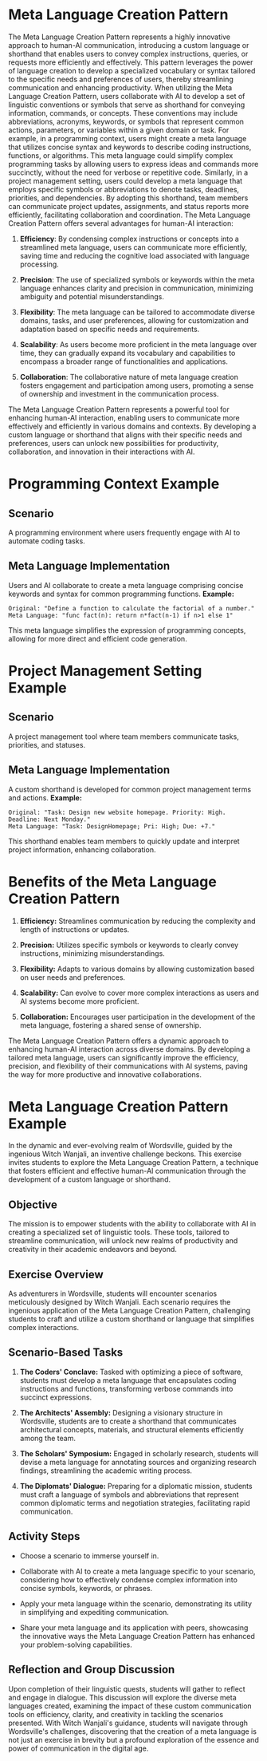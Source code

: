 # Meta Language Creation Pattern

The Meta Language Creation Pattern represents a highly innovative approach to human-AI communication, introducing a custom language or shorthand that enables users to convey complex instructions, queries, or requests more efficiently and effectively. This pattern leverages the power of language creation to develop a specialized vocabulary or syntax tailored to the specific needs and preferences of users, thereby streamlining communication and enhancing productivity. When utilizing the Meta Language Creation Pattern, users collaborate with AI to develop a set of linguistic conventions or symbols that serve as shorthand for conveying information, commands, or concepts. These conventions may include abbreviations, acronyms, keywords, or symbols that represent common actions, parameters, or variables within a given domain or task. For example, in a programming context, users might create a meta language that utilizes concise syntax and keywords to describe coding instructions, functions, or algorithms. This meta language could simplify complex programming tasks by allowing users to express ideas and commands more succinctly, without the need for verbose or repetitive code. Similarly, in a project management setting, users could develop a meta language that employs specific symbols or abbreviations to denote tasks, deadlines, priorities, and dependencies. By adopting this shorthand, team members can communicate project updates, assignments, and status reports more efficiently, facilitating collaboration and coordination. The Meta Language Creation Pattern offers several advantages for human-AI interaction:

1.  **Efficiency**: By condensing complex instructions or concepts into a streamlined meta language, users can communicate more efficiently, saving time and reducing the cognitive load associated with language processing.

2.  **Precision**: The use of specialized symbols or keywords within the meta language enhances clarity and precision in communication, minimizing ambiguity and potential misunderstandings.

3.  **Flexibility**: The meta language can be tailored to accommodate diverse domains, tasks, and user preferences, allowing for customization and adaptation based on specific needs and requirements.

4.  **Scalability**: As users become more proficient in the meta language over time, they can gradually expand its vocabulary and capabilities to encompass a broader range of functionalities and applications.

5.  **Collaboration**: The collaborative nature of meta language creation fosters engagement and participation among users, promoting a sense of ownership and investment in the communication process.

The Meta Language Creation Pattern represents a powerful tool for enhancing human-AI interaction, enabling users to communicate more effectively and efficiently in various domains and contexts. By developing a custom language or shorthand that aligns with their specific needs and preferences, users can unlock new possibilities for productivity, collaboration, and innovation in their interactions with AI.

# Programming Context Example

## Scenario

A programming environment where users frequently engage with AI to automate coding tasks.

## Meta Language Implementation

Users and AI collaborate to create a meta language comprising concise keywords and syntax for common programming functions. **Example:**

    Original: "Define a function to calculate the factorial of a number."
    Meta Language: "func fact(n): return n*fact(n-1) if n>1 else 1"

This meta language simplifies the expression of programming concepts, allowing for more direct and efficient code generation.

# Project Management Setting Example

## Scenario

A project management tool where team members communicate tasks, priorities, and statuses.

## Meta Language Implementation

A custom shorthand is developed for common project management terms and actions. **Example:**

    Original: "Task: Design new website homepage. Priority: High. Deadline: Next Monday."
    Meta Language: "Task: DesignHomepage; Pri: High; Due: +7."

This shorthand enables team members to quickly update and interpret project information, enhancing collaboration.

# Benefits of the Meta Language Creation Pattern

1.  **Efficiency:** Streamlines communication by reducing the complexity and length of instructions or updates.

2.  **Precision:** Utilizes specific symbols or keywords to clearly convey instructions, minimizing misunderstandings.

3.  **Flexibility:** Adapts to various domains by allowing customization based on user needs and preferences.

4.  **Scalability:** Can evolve to cover more complex interactions as users and AI systems become more proficient.

5.  **Collaboration:** Encourages user participation in the development of the meta language, fostering a shared sense of ownership.

The Meta Language Creation Pattern offers a dynamic approach to enhancing human-AI interaction across diverse domains. By developing a tailored meta language, users can significantly improve the efficiency, precision, and flexibility of their communications with AI systems, paving the way for more productive and innovative collaborations.

# Meta Language Creation Pattern Example

In the dynamic and ever-evolving realm of Wordsville, guided by the ingenious Witch Wanjali, an inventive challenge beckons. This exercise invites students to explore the Meta Language Creation Pattern, a technique that fosters efficient and effective human-AI communication through the development of a custom language or shorthand.

## Objective

The mission is to empower students with the ability to collaborate with AI in creating a specialized set of linguistic tools. These tools, tailored to streamline communication, will unlock new realms of productivity and creativity in their academic endeavors and beyond.

## Exercise Overview

As adventurers in Wordsville, students will encounter scenarios meticulously designed by Witch Wanjali. Each scenario requires the ingenious application of the Meta Language Creation Pattern, challenging students to craft and utilize a custom shorthand or language that simplifies complex interactions.

## Scenario-Based Tasks

1.  **The Coders' Conclave:** Tasked with optimizing a piece of software, students must develop a meta language that encapsulates coding instructions and functions, transforming verbose commands into succinct expressions.

2.  **The Architects' Assembly:** Designing a visionary structure in Wordsville, students are to create a shorthand that communicates architectural concepts, materials, and structural elements efficiently among the team.

3.  **The Scholars' Symposium:** Engaged in scholarly research, students will devise a meta language for annotating sources and organizing research findings, streamlining the academic writing process.

4.  **The Diplomats' Dialogue:** Preparing for a diplomatic mission, students must craft a language of symbols and abbreviations that represent common diplomatic terms and negotiation strategies, facilitating rapid communication.

## Activity Steps

- Choose a scenario to immerse yourself in.

- Collaborate with AI to create a meta language specific to your scenario, considering how to effectively condense complex information into concise symbols, keywords, or phrases.

- Apply your meta language within the scenario, demonstrating its utility in simplifying and expediting communication.

- Share your meta language and its application with peers, showcasing the innovative ways the Meta Language Creation Pattern has enhanced your problem-solving capabilities.

## Reflection and Group Discussion

Upon completion of their linguistic quests, students will gather to reflect and engage in dialogue. This discussion will explore the diverse meta languages created, examining the impact of these custom communication tools on efficiency, clarity, and creativity in tackling the scenarios presented. With Witch Wanjali's guidance, students will navigate through Wordsville's challenges, discovering that the creation of a meta language is not just an exercise in brevity but a profound exploration of the essence and power of communication in the digital age.